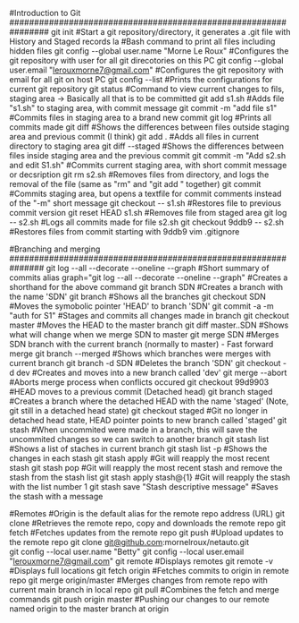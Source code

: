 
#Introduction to Git
################################################################
git init                                                        #Start a git repository/directory, it generates a .git file with History and Staged records
la                                                              #Bash command to print all files including hidden files
git config --global user.name "Morne Le Roux"                   #Configures the git repository with user for all git direcotories on this PC
git config --global user.email "lerouxmorne7@gmail.com"         #Configures the git repository with email for all git on host PC
git config --list                                               #Prints the configurations for current git repository
git status                                                      #Command to view current changes to fils, staging area -> Basically all that is to be committed
git add s1.sh                                                   #Adds file "s1.sh" to staging area, with commit message
git commit -m "add file s1"                                     #Commits files in staging area to a brand new commit
git log                                                         #Prints all commits made
git diff                                                        #Shows the differences between files outside staging area and previous commit (I think)
git add .                                                       #Adds all files in current directory to staging area
git diff --staged                                               #Shows the differences between files inside staging area and the previous commit
git commit -m "Add s2.sh and edit S1.sh"                        #Commits current staging area, with short commit message or decsription
git rm s2.sh                                                    #Removes files from directory, and logs the removal of the file (same as "rm" and "git add <fileRemoved>" together)
git commit                                                      #Commits staging area, but opens a textfile for commit comments instead of the "-m" short message
git checkout -- s1.sh                                           #Restores file to previous commit version
git reset HEAD s1.sh                                            #Removes file from staged area
git log -- s2.sh                                                #Logs all commits made for file s2.sh
git checkout 9ddb9 -- s2.sh                                     #Restores files from commit starting with 9ddb9
vim .gitignore

#Branching and merging
###############################################################
git log --all --decorate --oneline --graph                      #Short summary of commits
alias graph="git log --all --decorate --oneline --graph"        #Creates a shorthand for the above command
git branch SDN                                                  #Creates a branch with the name 'SDN'
git branch                                                      #Shows all the branches
git checkout SDN                                                #Moves the symobolic pointer 'HEAD' to branch 'SDN'
git commit -a -m "auth for S1"                                  #Stages and commits all changes made in branch
git checkout master                                             #Moves the HEAD to the master branch
git diff master..SDN                                            #Shows what will change when we merge SDN to master
git merge SDN                                                   #Merges SDN branch with the current branch (normally to master) - Fast forward merge
git branch --merged						#Shows which branches were merges with current branch
git branch -d SDN						#Deletes the branch 'SDN'
git checkout -d dev						#Creates and moves into a new branch called 'dev'
git merge --abort						#Aborts merge process when conflicts occured
git checkout 99d9903						#HEAD moves to a previous commit (Detached head)
git branch staged						#Creates a branch where the detached HEAD with the name 'staged' (Note, git still in a detached head state)
git checkout staged						#Git no longer in detached head state, HEAD pointer points to new branch called 'staged'
git stash							#When uncommited were made in a branch, this will save the uncommited changes so we can switch to another branch
git stash list							#Shows a list of staches in current branch
git stash list -p						#Shows the changes in each stash
git stash apply							#Git will reapply the most recent stash
git stash pop							#Git will reapply the most recent stash and remove the stash from the stash list
git stash apply stash@{1}					#Git will reapply the stash with the list number 1
git stash save "Stash descriptive message"			#Saves the stash with a message

#Remotes
#Origin is the default alias for the remote repo address (URL)
git clone 							#Retrieves the remote repo, copy and downloads the remote repo
git fetch							#Fetches updates from the remote repo
git push 							#Upload updates to the remote repo
git clone git@github.com:mornelroux/netauto.git		
git config --local user.name "Betty"
git config --local user.email "lerouxmorne7@gmail.com"
git remote							#Displays remotes
git remote -v							#Displays full locations
git fetch origin						#Fetches commits to origin in remote repo
git merge origin/master						#Merges changes from remote repo with current main branch in local repo
git pull							#Combines the fetch and merge commands 
git push origin master						#Pushing our changes to our remote named origin to the master branch at origin




